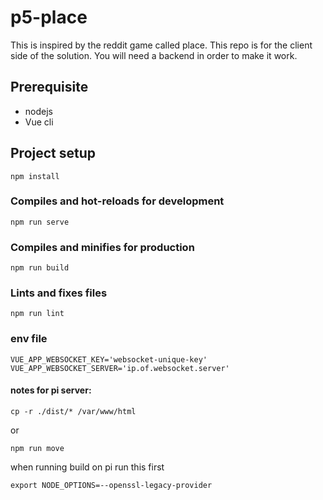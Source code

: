 # p5-place
This is inspired by the reddit game called place.
This repo is for the client side of the solution. You will need a backend in order to make it work.
##

## Prerequisite
- nodejs
- Vue cli 

## Project setup
```
npm install
```

### Compiles and hot-reloads for development
```
npm run serve
```

### Compiles and minifies for production
```
npm run build
```

### Lints and fixes files
```
npm run lint
```

### env file
```
VUE_APP_WEBSOCKET_KEY='websocket-unique-key'
VUE_APP_WEBSOCKET_SERVER='ip.of.websocket.server'
```


#### notes for pi server:

```
cp -r ./dist/* /var/www/html
```
or 
```
npm run move
```

when running build on pi run this first
```
export NODE_OPTIONS=--openssl-legacy-provider
```
